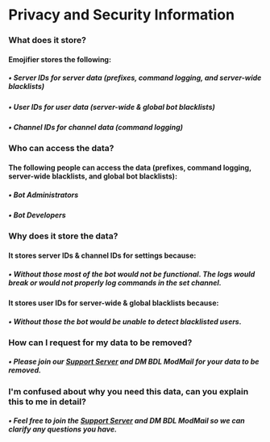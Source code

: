 # Privacy and Security Information
### What does it store?
#### Emojifier stores the following: 
##### • Server IDs for server data (prefixes, command logging, and server-wide blacklists)
##### • User IDs for user data (server-wide & global bot blacklists)
##### • Channel IDs for channel data (command logging)

### Who can access the data?
#### The following people can access the data (prefixes,  command logging, server-wide blacklists, and global bot blacklists):
##### • Bot Administrators
##### • Bot Developers


### Why does it store the data?
#### It stores server IDs & channel IDs for settings because:
##### • Without those most of the bot would not be functional. The logs would break or would not properly log commands in the set channel.
#### It stores user IDs for server-wide & global blacklists because:
##### • Without those the bot would be unable to detect blacklisted users.

### How can I request for my data to be removed?
##### • Please join our&nbsp;[Support Server](https://discord.gg/qGvzMas) and DM BDL ModMail for your data to be removed.

### I'm confused about why you need this data, can you explain this to me in detail?
##### • Feel free to join the&nbsp;[Support Server](https://discord.gg/qGvzMas) and DM BDL ModMail so we can clarify any questions you have.
